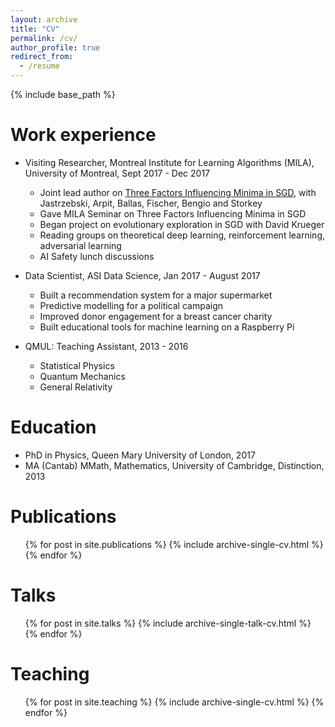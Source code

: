 ```yaml
---
layout: archive
title: "CV"
permalink: /cv/
author_profile: true
redirect_from:
  - /resume
---
```


{% include base_path %}


Work experience
======
* Visiting Researcher, Montreal Institute for Learning Algorithms (MILA), University of Montreal, Sept 2017 - Dec 2017
  * Joint lead author on [Three Factors Influencing Minima in SGD](https://arxiv.org/abs/1711.04623), with Jastrzebski, Arpit, Ballas, Fischer, Bengio and Storkey
  * Gave MILA Seminar on Three Factors Influencing Minima in SGD
  * Began project on evolutionary exploration in SGD with David Krueger
  * Reading groups on theoretical deep learning, reinforcement learning, adversarial learning
  * AI Safety lunch discussions

* Data Scientist, ASI Data Science, Jan 2017 - August 2017
  * Built a recommendation system for a major supermarket
  * Predictive modelling for a political campaign
  * Improved donor engagement for a breast cancer charity
  * Built educational tools for machine learning on a Raspberry Pi

* QMUL: Teaching Assistant, 2013 - 2016
  * Statistical Physics
  * Quantum Mechanics
  * General Relativity

Education
======
* PhD in Physics, Queen Mary University of London, 2017
* MA (Cantab) MMath, Mathematics, University of Cambridge, Distinction, 2013


Publications
======
  <ul>{% for post in site.publications %}
    {% include archive-single-cv.html %}
  {% endfor %}</ul>

Talks
======
  <ul>{% for post in site.talks %}
    {% include archive-single-talk-cv.html %}
  {% endfor %}</ul>

Teaching
======
  <ul>{% for post in site.teaching %}
    {% include archive-single-cv.html %}
  {% endfor %}</ul>
